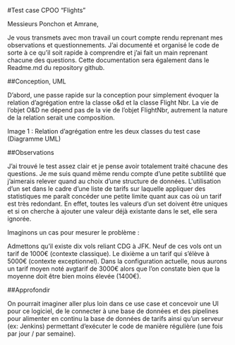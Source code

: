 

 #Test case CPOO “Flights”


Messieurs Ponchon et Amrane, 

Je vous transmets avec mon travail un court compte rendu reprenant mes observations et questionnements. 
J’ai documenté et organisé le code de sorte à ce qu’il soit rapide à comprendre et j’ai fait un main reprenant chacune des questions. 
Cette documentation sera également dans le Readme.md du repository github.

##Conception, UML

D’abord, une passe rapide sur la conception pour simplement évoquer la relation d’agrégation entre la classe o&d et la classe Flight Nbr. 
La vie de l’objet O&D ne dépend pas de la vie de l’objet FlightNbr, autrement la nature de la relation serait une composition.


Image 1 : Relation d’agrégation entre les deux classes du test case (Diagramme UML)










##Observations 


J’ai trouvé le test assez clair et je pense avoir totalement traité chacune des questions.
Je me suis quand même rendu compte d’une petite subtilité que j’aimerais relever quand au choix d’une structure de données.
L'utilisation d’un set<long> dans le cadre d’une liste de tarifs sur laquelle appliquer des statistiques me paraît concéder une petite limite quant aux cas où un tarif est très redondant. 
En effet, toutes les valeurs d’un set doivent être uniques et si on cherche à ajouter une valeur déjà existante dans le set, elle sera ignorée.

Imaginons un cas pour mesurer le problème : 

Admettons qu’il existe dix vols reliant CDG à JFK. 
Neuf de ces vols ont un tarif de 1000€ (contexte classique). Le dixième a un tarif qui s’élève à 5000€ (contexte exceptionnel). 
Dans la configuration actuelle, nous aurons un tarif moyen noté avgtarif de 3000€ alors que l’on constate bien que la moyenne doit être bien moins élevée (1400€). 

##Approfondir

On pourrait imaginer aller plus loin dans ce use case et concevoir une UI pour ce logiciel, de le connecter à une base de données et des pipelines pour alimenter en continu la base de données de tarifs ainsi qu’un serveur (ex: Jenkins) permettant d’exécuter le code de manière régulière (une fois par jour / par semaine).
